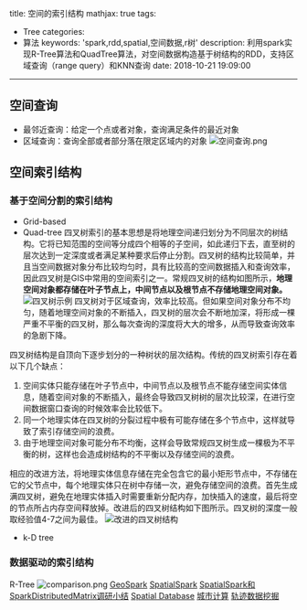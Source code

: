 title: 空间的索引结构
mathjax: true
tags:
  - Tree
categories:
  - 算法
keywords: 'spark,rdd,spatial,空间数据,r树'
description: 利用spark实现R-Tree算法和QuadTree算法，对空间数据构造基于树结构的RDD，支持区域查询（range query）和KNN查询
date: 2018-10-21 19:09:00
---
## 空间查询
 - 最邻近查询：给定一个点或者对象，查询满足条件的最近对象
 - 区域查询：查询全部或者部分落在限定区域内的对象
 ![空间查询.png](https://upload-images.jianshu.io/upload_images/2268630-a855e550029edfd9.png?imageMogr2/auto-orient/strip%7CimageView2/2/w/1240)

## 空间索引结构
### 基于空间分割的索引结构
 - Grid-based
 - Quad-tree
 四叉树索引的基本思想是将地理空间递归划分为不同层次的树结构。它将已知范围的空间等分成四个相等的子空间，如此递归下去，直至树的层次达到一定深度或者满足某种要求后停止分割。四叉树的结构比较简单，并且当空间数据对象分布比较均匀时，具有比较高的空间数据插入和查询效率，因此四叉树是GIS中常用的空间索引之一。常规四叉树的结构如图所示，**地理空间对象都存储在叶子节点上，中间节点以及根节点不存储地理空间对象。**
![四叉树示例](https://img-blog.csdn.net/20131005154434687?watermark/2/text/aHR0cDovL2Jsb2cuY3Nkbi5uZXQvemhvdXh1Z3VhbmcyMzY=/font/5a6L5L2T/fontsize/400/fill/I0JBQkFCMA==/dissolve/70/gravity/SouthEast)
四叉树对于区域查询，效率比较高。但如果空间对象分布不均匀，随着地理空间对象的不断插入，四叉树的层次会不断地加深，将形成一棵严重不平衡的四叉树，那么每次查询的深度将大大的增多，从而导致查询效率的急剧下降。

 四叉树结构是自顶向下逐步划分的一种树状的层次结构。传统的四叉树索引存在着以下几个缺点：
1. 空间实体只能存储在叶子节点中，中间节点以及根节点不能存储空间实体信息，随着空间对象的不断插入，最终会导致四叉树树的层次比较深，在进行空间数据窗口查询的时候效率会比较低下。
2. 同一个地理实体在四叉树的分裂过程中极有可能存储在多个节点中，这样就导致了索引存储空间的浪费。
3. 由于地理空间对象可能分布不均衡，这样会导致常规四叉树生成一棵极为不平衡的树，这样也会造成树结构的不平衡以及存储空间的浪费。
 
 相应的改进方法，将地理实体信息存储在完全包含它的最小矩形节点中，不存储在它的父节点中，每个地理实体只在树中存储一次，避免存储空间的浪费。首先生成满四叉树，避免在地理实体插入时需要重新分配内存，加快插入的速度，最后将空的节点所占内存空间释放掉。改进后的四叉树结构如下图所示。四叉树的深度一般取经验值4-7之间为最佳。
![改进的四叉树结构](https://img-blog.csdn.net/20131005154459171?watermark/2/text/aHR0cDovL2Jsb2cuY3Nkbi5uZXQvemhvdXh1Z3VhbmcyMzY=/font/5a6L5L2T/fontsize/400/fill/I0JBQkFCMA==/dissolve/70/gravity/SouthEast)
 - k-D tree
 
### 数据驱动的索引结构
R-Tree
![comparison.png](https://upload-images.jianshu.io/upload_images/2268630-b3a6832de273974b.png?imageMogr2/auto-orient/strip%7CimageView2/2/w/1240)
[GeoSpark](http://datasystemslab.github.io/GeoSpark/)
[SpatialSpark](https://github.com/MopheiOK/SpatialSpark)
[SpatialSpark和SparkDistributedMatrix调研小结](https://blog.csdn.net/noshandow/article/details/51462101)
[Spatial Database](https://en.wikipedia.org/wiki/Spatial_database)
[城市计算](https://www.microsoft.com/en-us/research/project/%E5%9F%8E%E5%B8%82%E8%AE%A1%E7%AE%97/)
[轨迹数据挖掘](https://www.microsoft.com/en-us/research/project/trajectory-data-mining/)